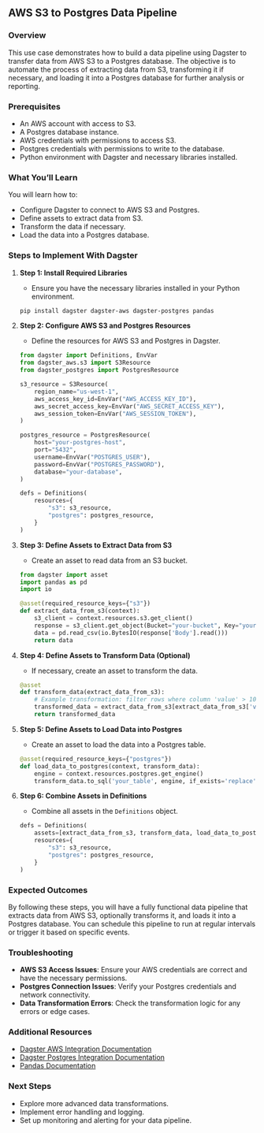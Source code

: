 ## AWS S3 to Postgres Data Pipeline

### Overview

This use case demonstrates how to build a data pipeline using Dagster to transfer data from AWS S3 to a Postgres database. The objective is to automate the process of extracting data from S3, transforming it if necessary, and loading it into a Postgres database for further analysis or reporting.

### Prerequisites

- An AWS account with access to S3.
- A Postgres database instance.
- AWS credentials with permissions to access S3.
- Postgres credentials with permissions to write to the database.
- Python environment with Dagster and necessary libraries installed.

### What You’ll Learn

You will learn how to:
- Configure Dagster to connect to AWS S3 and Postgres.
- Define assets to extract data from S3.
- Transform the data if necessary.
- Load the data into a Postgres database.

### Steps to Implement With Dagster

1. **Step 1: Install Required Libraries**
    - Ensure you have the necessary libraries installed in your Python environment.

    ```bash
    pip install dagster dagster-aws dagster-postgres pandas
    ```

2. **Step 2: Configure AWS S3 and Postgres Resources**
    - Define the resources for AWS S3 and Postgres in Dagster.

    ```python
    from dagster import Definitions, EnvVar
    from dagster_aws.s3 import S3Resource
    from dagster_postgres import PostgresResource

    s3_resource = S3Resource(
        region_name="us-west-1",
        aws_access_key_id=EnvVar("AWS_ACCESS_KEY_ID"),
        aws_secret_access_key=EnvVar("AWS_SECRET_ACCESS_KEY"),
        aws_session_token=EnvVar("AWS_SESSION_TOKEN"),
    )

    postgres_resource = PostgresResource(
        host="your-postgres-host",
        port="5432",
        username=EnvVar("POSTGRES_USER"),
        password=EnvVar("POSTGRES_PASSWORD"),
        database="your-database",
    )

    defs = Definitions(
        resources={
            "s3": s3_resource,
            "postgres": postgres_resource,
        }
    )
    ```

3. **Step 3: Define Assets to Extract Data from S3**
    - Create an asset to read data from an S3 bucket.

    ```python
    from dagster import asset
    import pandas as pd
    import io

    @asset(required_resource_keys={"s3"})
    def extract_data_from_s3(context):
        s3_client = context.resources.s3.get_client()
        response = s3_client.get_object(Bucket="your-bucket", Key="your-key")
        data = pd.read_csv(io.BytesIO(response['Body'].read()))
        return data
    ```

4. **Step 4: Define Assets to Transform Data (Optional)**
    - If necessary, create an asset to transform the data.

    ```python
    @asset
    def transform_data(extract_data_from_s3):
        # Example transformation: filter rows where column 'value' > 10
        transformed_data = extract_data_from_s3[extract_data_from_s3['value'] > 10]
        return transformed_data
    ```

5. **Step 5: Define Assets to Load Data into Postgres**
    - Create an asset to load the data into a Postgres table.

    ```python
    @asset(required_resource_keys={"postgres"})
    def load_data_to_postgres(context, transform_data):
        engine = context.resources.postgres.get_engine()
        transform_data.to_sql('your_table', engine, if_exists='replace', index=False)
    ```

6. **Step 6: Combine Assets in Definitions**
    - Combine all assets in the `Definitions` object.

    ```python
    defs = Definitions(
        assets=[extract_data_from_s3, transform_data, load_data_to_postgres],
        resources={
            "s3": s3_resource,
            "postgres": postgres_resource,
        }
    )
    ```

### Expected Outcomes

By following these steps, you will have a fully functional data pipeline that extracts data from AWS S3, optionally transforms it, and loads it into a Postgres database. You can schedule this pipeline to run at regular intervals or trigger it based on specific events.

### Troubleshooting

- **AWS S3 Access Issues**: Ensure your AWS credentials are correct and have the necessary permissions.
- **Postgres Connection Issues**: Verify your Postgres credentials and network connectivity.
- **Data Transformation Errors**: Check the transformation logic for any errors or edge cases.

### Additional Resources

- [Dagster AWS Integration Documentation](https://docs.dagster.io/integrations/dagster-aws)
- [Dagster Postgres Integration Documentation](https://docs.dagster.io/integrations/dagster-postgres)
- [Pandas Documentation](https://pandas.pydata.org/pandas-docs/stable/)

### Next Steps

- Explore more advanced data transformations.
- Implement error handling and logging.
- Set up monitoring and alerting for your data pipeline.

